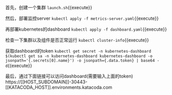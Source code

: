 首先，创建一个集群
`launch.sh`{{execute}}

然后，部署监控server
`kubectl apply -f metrics-server.yaml`{{execute}}

再部署kubernetes的dashboard
`kubectl apply -f dashboard.yaml`{{execute}}

检查一下集群以及组件是否正常运行
`kubectl cluster-info`{{execute}}

获取dashboard的token
`kubectl get secret -n kubernetes-dashboard $(kubectl get sa -n kubernetes-dashboard kubernetes-dashboard -o jsonpath='{.secrets[0].name}') -o jsonpath={.data.token} | base64 -d`{{execute}}

最后，通过下面链接可以访问dashboard(需要输入上面的token)
https://[[HOST_SUBDOMAIN]]-30443-[[KATACODA_HOST]].environments.katacoda.com
